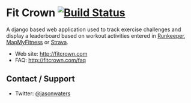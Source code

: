 Fit Crown [![Build Status](https://travis-ci.org/jasonwaters/fitcompetition.png?branch=master)](https://travis-ci.org/jasonwaters/fitcompetition)
=========

A django based web application used to track exercise challenges and display a leaderboard based on workout activities entered in [Runkeeper](http://runkeeper.com), [MapMyFitness](http://www.mapmyfitness.com) or [Strava](http://strava.com).

* Web site: http://fitcrown.com
* FAQ: http://fitcrown.com/faq

Contact / Support
---------
* Twitter: [@jasonwaters](https://twitter.com/jasonwaters)
